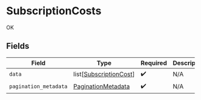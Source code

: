 # SubscriptionCosts

OK


## Fields

| Field                                                             | Type                                                              | Required                                                          | Description                                                       |
| ----------------------------------------------------------------- | ----------------------------------------------------------------- | ----------------------------------------------------------------- | ----------------------------------------------------------------- |
| `data`                                                            | list[[SubscriptionCost](../../models/shared/subscriptioncost.md)] | :heavy_check_mark:                                                | N/A                                                               |
| `pagination_metadata`                                             | [PaginationMetadata](../../models/shared/paginationmetadata.md)   | :heavy_check_mark:                                                | N/A                                                               |